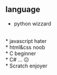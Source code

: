 ## language

* python wizzard
<br>
* javascript hater
<br>
* html&css noob
<br>
* C beginner
<br>
* C# ... 😐
<br>
* Scratch enjoyer
